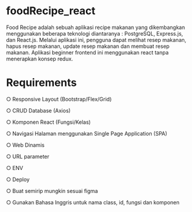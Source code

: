 # foodRecipe_react
Food Recipe adalah sebuah aplikasi recipe makanan yang dikembangkan menggunakan beberapa teknologi diantaranya : PostgreSQL, Express.js, dan React.js. Melalui aplikasi ini, pengguna dapat melihat resep makanan, hapus resep makanan, update resep makanan dan membuat resep makanan. Aplikasi beginner frontend ini menggunakan react tanpa menerapkan konsep redux.

# Requirements

○ Responsive Layout (Bootstrap/Flex/Grid)

○ CRUD Database (Axios)

○ Komponen React (Fungsi/Kelas)

○ Navigasi Halaman menggunakan Single Page Application
(SPA)

○ Web Dinamis

○ URL parameter

○ ENV

○ Deploy

○ Buat semirip mungkin sesuai figma

○ Gunakan Bahasa Inggris untuk nama class, id, fungsi dan
komponen
